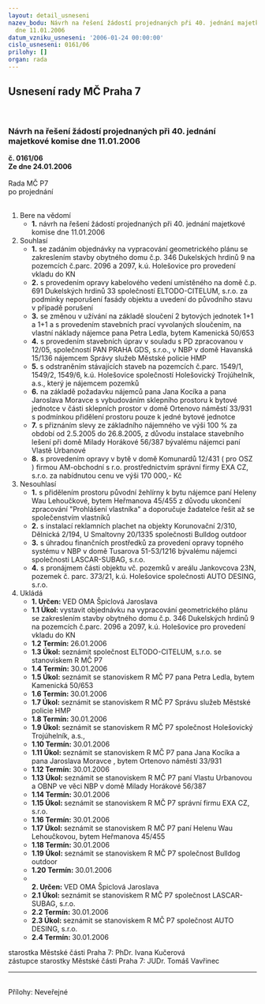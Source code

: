 ```yaml
---
layout: detail_usneseni
nazev_bodu: Návrh na řešení žádostí projednaných při 40. jednání majetkové komise
  dne 11.01.2006
datum_vzniku_usneseni: '2006-01-24 00:00:00'
cislo_usneseni: 0161/06
prilohy: []
organ: rada
---
```

<div id="ucUsn_pList" class="usn">
	<span><h2>Usnesení rady MČ Praha 7 </h2>
<br></span><div class="standBody">
<span><h3>Návrh na řešení žádostí projednaných při 40. jednání majetkové komise dne 11.01.2006</h3></span><div class="center">
		<strong>č. 0161/06</strong><br>
	</div>
<div class="center">
		<strong>Ze dne 24.01.2006</strong><br><br>
	</div>Rada MČ P7<br> po projednání<br><br><ol>
<li>Bere na vědomí<ul><li>
<strong>1.</strong> návrh na řešení žádostí projednaných při 40. jednání majetkové komise dne 11.01.2006</li></ul>
</li>
<li>Souhlasí<ul>
<li>
<strong>1.</strong> se zadáním objednávky na vypracování geometrického plánu se zakreslením stavby obytného domu č.p. 346 Dukelských hrdinů 9 na pozemcích č.parc. 2096 a 2097, k.ú. Holešovice pro provedení vkladu do KN</li>
<li>
<strong>2.</strong> s  provedením opravy kabelového vedení umístěného na domě č.p. 691 Dukelských hrdinů 33 společností ELTODO-CITELUM, s.r.o. za podmínky neporušení fasády objektu a uvedení do původního stavu v případě porušení</li>
<li>
<strong>3.</strong> se změnou v užívání na základě sloučení 2 bytových jednotek 1+1 a 1+1 a s provedením stavebních prací vyvolaných sloučením, na vlastní náklady nájemce pana Petra Ledla, bytem Kamenická 50/653</li>
<li>
<strong>4.</strong> s provedením stavebních úprav v souladu s PD zpracovanou v 12/05, společností PAN PRAHA GDS, s.r.o., v NBP v domě Havanská 15/136 nájemcem Správy služeb Městské policie HMP</li>
<li>
<strong>5.</strong> s odstraněním stávajících staveb na pozemcích č.parc. 1549/1, 1549/2, 1549/6, k.ú. Holešovice společností Holešovický Trojúhelník, a.s., který je nájemcem pozemků</li>
<li>
<strong>6.</strong> na základě požadavku nájemců pana Jana Kocíka a pana Jaroslava Moravce s vybudováním sklepního prostoru k bytové jednotce v části sklepních prostor v domě Ortenovo náměstí 33/931 s podmínkou přidělení prostoru pouze k jedné bytové jednotce</li>
<li>
<strong>7.</strong> s přiznáním slevy ze základního nájemného ve výši 100 % za období od 2.5.2005 do 26.8.2005, z důvodu instalace stavebního lešení při domě Milady Horákové 56/387 bývalému nájemci paní Vlastě Urbanové</li>
<li>
<strong>8.</strong> s provedením opravy v bytě v domě Komunardů 12/431 ( pro OSZ ) firmou AM-obchodní s r.o. prostřednictvím správní firmy EXA CZ, s.r.o. za nabídnutou cenu ve výši 170 000,- Kč</li>
</ul>
</li>
<li>Nesouhlasí<ul>
<li>
<strong>1.</strong> s přidělením prostoru původní žehlírny k bytu nájemce paní Heleny Wau Lehoučkové, bytem Heřmanova 45/455 z důvodu ukončení zpracování  "Prohlášení vlastníka" a doporučuje žadatelce řešit až se společenstvím vlastníků</li>
<li>
<strong>2.</strong> s instalací reklamních plachet na objekty Korunovační 2/310, Dělnická 2/194, U Smaltovny 20/1335 společnosti Bulldog outdoor</li>
<li>
<strong>3.</strong> s úhradou finančních prostředků za provedení opravy topného systému v NBP v domě Tusarova 51-53/1216 bývalému nájemci společnosti LASCAR-SUBAG, s.r.o.</li>
<li>
<strong>4.</strong> s pronájmem části objektu vč. pozemků v areálu Jankovcova 23N, pozemek č. parc. 373/21, k.ú. Holešovice společnosti AUTO DESING, s.r.o.</li>
</ul>
</li>
<li>Ukládá<ul>
<li>
<strong>1. Určen: </strong>VED OMA Špiclová Jaroslava</li>
<li>
<strong>1.1 Úkol: </strong>vystavit objednávku na vypracování geometrického plánu se zakreslením stavby obytného domu č.p. 346 Dukelských hrdinů 9 na pozemcích č.parc. 2096 a 2097, k.ú. Holešovice pro provedení vkladu do KN</li>
<li>
<strong>1.2 Termín: </strong>26.01.2006</li>
<li>
<strong>1.3 Úkol: </strong>seznámit společnost ELTODO-CITELUM, s.r.o. se stanoviskem R MČ P7 </li>
<li>
<strong>1.4 Termín: </strong>30.01.2006</li>
<li>
<strong>1.5 Úkol: </strong>seznámit se stanoviskem R MČ P7 pana Petra Ledla, bytem Kamenická 50/653</li>
<li>
<strong>1.6 Termín: </strong>30.01.2006</li>
<li>
<strong>1.7 Úkol: </strong>seznámit se stanoviskem R MČ P7 Správu služeb Městské policie HMP  </li>
<li>
<strong>1.8 Termín: </strong>30.01.2006</li>
<li>
<strong>1.9 Úkol: </strong>seznámit se stanoviskem R MČ P7 společnost Holešovický Trojúhelník, a.s.,  </li>
<li>
<strong>1.10 Termín: </strong>30.01.2006</li>
<li>
<strong>1.11 Úkol: </strong>seznámit se stanoviskem R MČ P7 pana Jana Kocíka a pana Jaroslava Moravce , bytem Ortenovo náměstí 33/931</li>
<li>
<strong>1.12 Termín: </strong>30.01.2006</li>
<li>
<strong>1.13 Úkol: </strong>seznámit se stanoviskem R MČ P7 paní Vlastu Urbanovou  a OBNP ve věci NBP v domě  Milady Horákové 56/387 </li>
<li>
<strong>1.14 Termín: </strong>30.01.2006</li>
<li>
<strong>1.15 Úkol: </strong>seznámit se stanoviskem R MČ P7 správní firmu EXA CZ, s.r.o.</li>
<li>
<strong>1.16 Termín: </strong>30.01.2006</li>
<li>
<strong>1.17 Úkol: </strong>seznámit se stanoviskem R MČ P7 paní Helenu Wau Lehoučkovou, bytem Heřmanova 45/455 </li>
<li>
<strong>1.18 Termín: </strong>30.01.2006</li>
<li>
<strong>1.19 Úkol: </strong>seznámit se stanoviskem R MČ P7 společnost Bulldog outdoor</li>
<li>
<strong>1.20 Termín: </strong>30.01.2006</li>
<li>
<strong><br>2. Určen: </strong>VED OMA Špiclová Jaroslava</li>
<li>
<strong>2.1 Úkol: </strong>seznámit se stanoviskem R MČ P7 společnost LASCAR-SUBAG, s.r.o.</li>
<li>
<strong>2.2 Termín: </strong>30.01.2006</li>
<li>
<strong>2.3 Úkol: </strong>seznámit se stanoviskem R MČ P7 společnost AUTO DESING, s.r.o.</li>
<li>
<strong>2.4 Termín: </strong>30.01.2006</li>
</ul>
</li>
</ol>starostka Městské části Praha 7: PhDr. Ivana Kučerová<br>zástupce starostky Městské části Praha 7: JUDr. Tomáš Vavřinec <hr>
<br>Přílohy: Neveřejné</div>
</div>